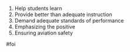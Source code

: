 1. Help students learn
2. Provide better than adequate instruction
3. Demand adequate standards of performance
4. Emphasizing the positive
5. Ensuring aviation safety

#foi

